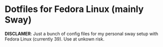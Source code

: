 # Dotfiles for Fedora Linux (mainly Sway)

**DISCLAMER**: Just a bunch of config files for my personal sway setup with Fedora Linux (currently 39). Use at unkown risk.


